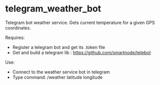 # telegram_weather_bot
Telegram bot weather service.
Gets current temperature for a given GPS coordinates.

Requires: 
* Register a telegram bot and get its .token file
* Get and build a telegram lib : https://github.com/smartnode/telebot

Use:
* Connect to the weather service bot in telegram
* Type command: /weather latitude longitude
